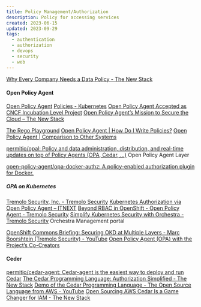 ```yaml
---
title: Policy Management/Authorization
description: Policy for accessing services
created: 2023-06-15
updated: 2023-09-29
tags:
  - authentication
  - authorization
  - devops
  - security
  - web
---
```


[Why Every Company Needs a Data Policy - The New Stack](https://thenewstack.io/why-every-company-needs-a-data-policy/)

#### Open Policy Agent

[Open Policy Agent](https://www.openpolicyagent.org/)
[Policies - Kubernetes](https://kubernetes.io/docs/concepts/policy/)
[Open Policy Agent Accepted as CNCF Incubation Level Project](https://www.infoq.com/news/2019/04/open-policy-agent-cncf)
[Open Policy Agent’s Mission to Secure the Cloud – The New Stack](https://thenewstack.io/open-policy-agents-mission-to-secure-the-cloud/)

[The Rego Playground](https://play.openpolicyagent.org/)
[Open Policy Agent | How Do I Write Policies?](https://www.openpolicyagent.org/docs/latest/how-do-i-write-policies)
[Open Policy Agent | Comparison to Other Systems](https://www.openpolicyagent.org/docs/latest/comparison-to-other-systems)

[permitio/opal: Policy and data administration, distribution, and real-time updates on top of Policy Agents (OPA, Cedar, ...)](https://github.com/permitio/opal) Open Policy Agent Layer

[open-policy-agent/opa-docker-authz: A policy-enabled authorization plugin for Docker.](https://github.com/open-policy-agent/opa-docker-authz)

##### OPA on Kubernetes

[Tremolo Security, Inc. - Tremolo Security](https://www.tremolosecurity.com/)
[Kubernetes Authorization via Open Policy Agent – ITNEXT](https://itnext.io/kubernetes-authorization-via-open-policy-agent-a9455d9d5ceb)
[Beyond RBAC in OpenShift - Open Policy Agent - Tremolo Security](https://www.tremolosecurity.com/beyond-rbac-in-openshift-open-policy-agent/)
[Simplify Kubernetes Security with Orchestra - Tremolo Security](https://www.tremolosecurity.com/kubernetes-security/) Orchestra Management portal

[OpenShift Commons Briefing: Securing OKD at Multiple Layers - Marc Boorshtein (Tremolo Security) - YouTube](https://www.youtube.com/watch?v=hICCM7ZMf-c)
[Open Policy Agent (OPA) with the Project’s Co-Creators](https://www.infoq.com/podcasts/open-policy-agent/)

#### Ceder

[permitio/cedar-agent: Cedar-agent is the easiest way to deploy and run Cedar](https://github.com/permitio/cedar-agent)
[The Cedar Programming Language: Authorization Simplified - The New Stack](https://thenewstack.io/the-cedar-programming-language-authorization-simplified/)
[Demo of the Cedar Programming Language - The Open Source Language from AWS - YouTube](https://www.youtube.com/watch?v=PzmDYyyA5xM)
[Open Sourcing AWS Cedar Is a Game Changer for IAM - The New Stack](https://thenewstack.io/open-sourcing-aws-cedar-is-a-game-changer-for-iam/)
